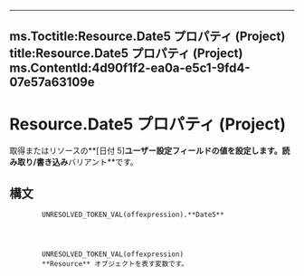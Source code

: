 

---
ms.Toctitle:Resource.Date5 プロパティ (Project)
title:Resource.Date5 プロパティ (Project)
ms.ContentId:4d90f1f2-ea0a-e5c1-9fd4-07e57a63109e
---
# Resource.Date5 プロパティ (Project)




取得またはリソースの**[日付 5]**ユーザー設定フィールドの値を設定します。読み取り/書き込み**バリアント**です。

## 構文

            UNRESOLVED_TOKEN_VAL(offexpression).**Date5**




            UNRESOLVED_TOKEN_VAL(offexpression)
            **Resource** オブジェクトを表す変数です。




